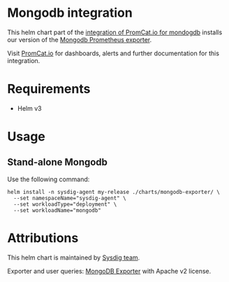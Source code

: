 # Mongodb integration
This helm chart part of the [integration of PromCat.io for mondogdb](https://promcat.io/apps/mongodb) installs our version of the [Mongodb Prometheus exporter](https://github.com/percona/mongodb_exporter).

Visit [PromCat.io](https://promcat.io/apps/mongodb) for dashboards, alerts and further documentation for this integration. 

# Requirements
* Helm v3

# Usage
## Stand-alone Mongodb
Use the following command:
```
helm install -n sysdig-agent my-release ./charts/mongodb-exporter/ \
  --set namespaceName="sysdig-agent" \
  --set workloadType="deployment" \
  --set workloadName="mongodb"
```

# Attributions
This helm chart is maintained by [Sysdig team](https://sysdig.com/).

Exporter and user queries: [MongoDB Exporter](https://github.com/percona/mongodb_exporter) with Apache v2 license. 